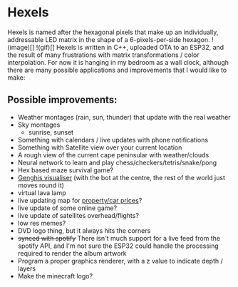 # Hexels
Hexels is named after the hexagonal pixels that make up an individually, addressable LED matrix in the shape of a 6-pixels-per-side hexagon.
!(image)[]
!(gif)[]
Hexels is written in C++, uploaded OTA to an ESP32, and the result of many frustrations with matrix transformations / color interpolation. For now it is hanging
in my bedroom as a wall clock, although there are many possible applications and improvements that I would like to make:

## Possible improvements:
* Weather montages (rain, sun, thunder) that update with the real weather
* Sky montages 
    * sunrise, sunset
* Something with calendars / live updates with phone notifications
* Something with Satellite view over your current location
* A rough view of the current cape peninsular with weather/clouds
* Neural network to learn and play chess/checkers/tetris/snake/pong
* Hex based maze survival game?
* [Genghis visualiser](https://github.com/beyarkay/genghis) (with the bot at the centre, the rest of the world just moves round it)
* virtual lava lamp
* live updating map for [property/car prices](https://github.com/beyarkay/PurchaseAnalysis)?
* live update of some online game?
* live update of satellites overhead/flights?
* low res memes?
* DVD logo thing, but it always hits the corners
* ~~synced with spotify~~ There isn't much support for a live feed from the spotify API, and I'm not sure the ESP32 could handle the processing required to render the album artwork
* Program a proper graphics renderer, with a z value to indicate depth / layers
* Make the minecraft logo?

